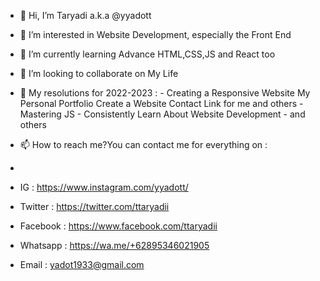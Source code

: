 - 👋 Hi, I’m Taryadi a.k.a @yyadott
- 👀 I’m interested in Website Development, especially the Front End
- 🌱 I’m currently learning Advance HTML,CSS,JS and React too
- 💞️ I’m looking to collaborate on My Life

- 🚀 My resolutions for 2022-2023 :
      - Creating a Responsive Website My Personal Portfolio Create a Website Contact Link for me and others
      - Mastering JS
      - Consistently Learn About Website Development
      - and others
     
- 📫 How to reach me?You can contact me for everything on :
- 
- IG : https://www.instagram.com/yyadott/
- Twitter : https://twitter.com/ttaryadii
- Facebook : https://www.facebook.com/ttaryadii
- Whatsapp : https://wa.me/+62895346021905
- Email : yadot1933@gmail.com                     

<!---
yyadott/ttaryadii is a ✨ special ✨ repository because its `README.md` (this file) appears on your GitHub profile.
You can click the Preview link to take a look at your changes.
--->

